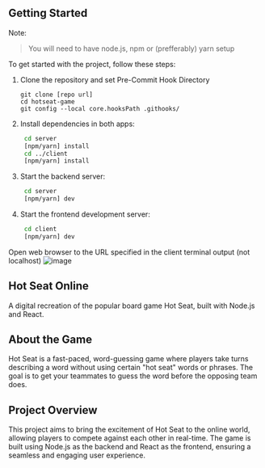 ## Getting Started

Note:

> You will need to have node.js, npm or (prefferably) yarn setup

To get started with the project, follow these steps:

1. Clone the repository and set Pre-Commit Hook Directory

   ```
   git clone [repo url]
   cd hotseat-game
   git config --local core.hooksPath .githooks/
   ```

2. Install dependencies in both apps:

   ```bash
    cd server
    [npm/yarn] install
    cd ../client
    [npm/yarn] install
   ```

3. Start the backend server:

   ```bash
    cd server
    [npm/yarn] dev
   ```

4. Start the frontend development server:

   ```bash
    cd client
    [npm/yarn] dev
   ```

Open web browser to the URL specified in the client terminal output (not localhost)
![image](https://github.com/user-attachments/assets/ebf9af36-490e-4a43-ba83-6a610716a339)

## Hot Seat Online

A digital recreation of the popular board game Hot Seat, built with Node.js and React.

## About the Game

Hot Seat is a fast-paced, word-guessing game where players take turns describing a word without using certain "hot seat" words or phrases. The goal is to get your teammates to guess the word before the opposing team does.

## Project Overview

This project aims to bring the excitement of Hot Seat to the online world, allowing players to compete against each other in real-time. The game is built using Node.js as the backend and React as the frontend, ensuring a seamless and engaging user experience.

